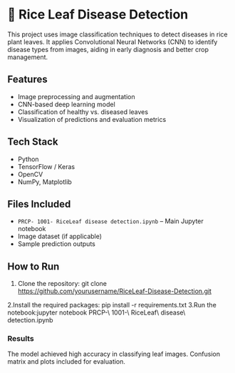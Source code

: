 # 🌾 Rice Leaf Disease Detection

This project uses image classification techniques to detect diseases in rice plant leaves. It applies Convolutional Neural Networks (CNN) to identify disease types from images, aiding in early diagnosis and better crop management.

##  Features
- Image preprocessing and augmentation
- CNN-based deep learning model
- Classification of healthy vs. diseased leaves
- Visualization of predictions and evaluation metrics

##  Tech Stack
- Python
- TensorFlow / Keras
- OpenCV
- NumPy, Matplotlib

##  Files Included
- `PRCP- 1001- RiceLeaf disease detection.ipynb` – Main Jupyter notebook
- Image dataset (if applicable)
- Sample prediction outputs

##  How to Run
1. Clone the repository:
   git clone https://github.com/yourusername/RiceLeaf-Disease-Detection.git
   
2.Install the required packages: pip install -r requirements.txt
3.Run the notebook:jupyter notebook PRCP-\ 1001-\ RiceLeaf\ disease\ detection.ipynb

 ### Results
The model achieved high accuracy in classifying leaf images.
Confusion matrix and plots included for evaluation.


